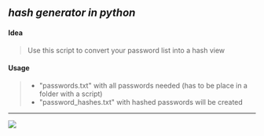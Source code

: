 ## _hash generator in python_

#### Idea
> Use this script to convert your password list into a hash view

#### Usage
> - "passwords.txt" with all passwords needed (has to be place in a folder with a script)
> - "password_hashes.txt" with hashed passwords will be created
<hr>
<img src="https://img.shields.io/static/v1?label=Enjoy&message=python&color=blue"/>
